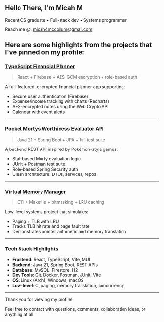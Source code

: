 ## Hello There, I'm Micah M

Recent CS graduate • Full-stack dev • Systems programmer

Reach me @: [micah4mccollum@gmail.com](mailto:micah4mccollum@gmail.com)  

Here are some highlights from the projects that I've pinned on my profile:
---

### [TypeScript Financial Planner](https://github.com/duckJaguar/TypeScript-Planner)
> React + Firebase + AES-GCM encryption + role-based auth

A full-featured, encrypted financial planner app supporting:
-  Secure user authentication (Firebase)
-  Expense/income tracking with charts (Recharts)
-  AES-encrypted notes using the Web Crypto API
-  Calendar with event alerts

---

### [Pocket Mortys Worthiness Evaluator API](https://github.com/duckJaguar/pocketmortys-evaluator-api)
> Java 21 + Spring Boot + JPA + full test suite

A backend REST API inspired by Pokémon-style games:
-  Stat-based Morty evaluation logic
-  JUnit + Postman test suite
-  Role-based Spring Security auth
-  Clean architecture: DTOs, services, repos

---

### [Virtual Memory Manager](https://github.com/duckJaguar/virtualmemory-manager)
> C11 + Makefile + bitmasking + LRU caching

Low-level systems project that simulates:
-  Paging + TLB with LRU
-  Tracks TLB hit rate and page fault rate
-  Demonstrates pointer arithmetic and memory translation

---

### Tech Stack Highlights
- **Frontend**: React, TypeScript, Vite, MUI  
- **Backend**: Java 21, Spring Boot, REST APIs  
- **Database**: MySQL, Firestore, H2  
- **Dev Tools**: Git, Docker, Postman, JUnit, Vite  
- **OS**: Linux (Arch), Windows, macOS  
- **Low-level**: C, paging, memory translation, concurrency

---

Thank you for viewing my profile!

Feel free to contact with questions, comments, collaboration ideas, or anything at all

